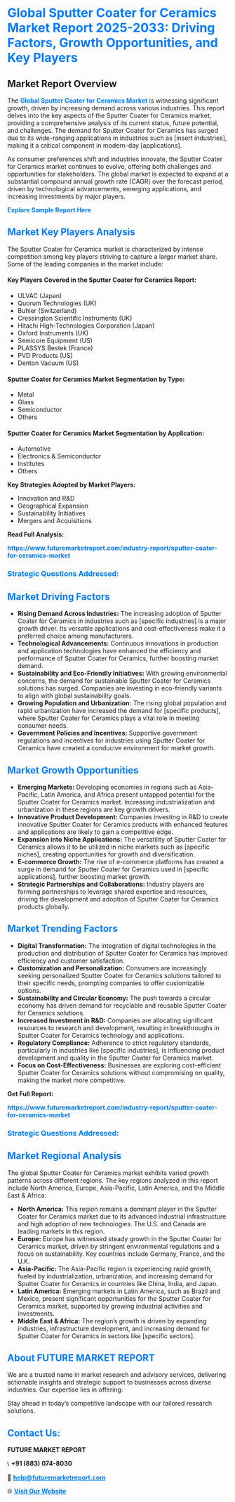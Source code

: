 <h1 style="color: #007BFF;">Global Sputter Coater for Ceramics Market Report 2025-2033: Driving Factors, Growth Opportunities, and Key Players</h1>

<section id="overview">
<h2>Market Report Overview</h2>
<p>The <a href="https://www.futuremarketreport.com/industry-report/sputter-coater-for-ceramics-market" style="color: #007BFF; text-decoration: none;"><strong>Global Sputter Coater for Ceramics Market</strong></a> is witnessing significant growth, driven by increasing demand across various industries. This report delves into the key aspects of the Sputter Coater for Ceramics market, providing a comprehensive analysis of its current status, future potential, and challenges. The demand for Sputter Coater for Ceramics has surged due to its wide-ranging applications in industries such as [insert industries], making it a critical component in modern-day [applications].</p>
<p>As consumer preferences shift and industries innovate, the Sputter Coater for Ceramics market continues to evolve, offering both challenges and opportunities for stakeholders. The global market is expected to expand at a substantial compound annual growth rate (CAGR) over the forecast period, driven by technological advancements, emerging applications, and increasing investments by major players.</p>
</section>

<section id="overview">
<p><a href="https://www.futuremarketreport.com/request-sample/reportId=54004" style="color: #007BFF; text-decoration: none;"><strong>Explore Sample Report Here</strong></a></p>
</section>

<section id="key-players">
<h2 style="color: #007BFF;">Market Key Players Analysis</h2>
<p>The Sputter Coater for Ceramics market is characterized by intense competition among key players striving to capture a larger market share. Some of the leading companies in the market include:</p>
<h4>Key Players Covered in the Sputter Coater for Ceramics Report:</h4>
<ul><li>ULVAC (Japan)</li><li>Quorum Technologies (UK)</li><li>Buhler (Switzerland)</li><li>Cressington Scientific Instruments (UK)</li><li>Hitachi High-Technologies Corporation (Japan)</li><li>Oxford Instruments (UK)</li><li>Semicore Equipment (US)</li><li>PLASSYS Bestek (France)</li><li>PVD Products (US)</li><li>Denton Vacuum (US)</li></ul>
<h4>Sputter Coater for Ceramics Market Segmentation by Type:</h4>
<ul><li>Metal</li><li>Glass</li><li>Semiconductor</li><li>Others</li></ul>

<h4>Sputter Coater for Ceramics Market Segmentation by Application:</h4>
<ul><li>Automotive</li><li>Electronics &amp; Semiconductor</li><li>Institutes</li><li>Others</li></ul>
<p><strong>Key Strategies Adopted by Market Players:</strong></p>
<ul>
<li>Innovation and R&D</li>
<li>Geographical Expansion</li>
<li>Sustainability Initiatives</li>
<li>Mergers and Acquisitions</li>
</ul>
</section>

<section>
<p><strong>Read Full Analysis: </strong></p><a href="https://www.futuremarketreport.com/industry-report/sputter-coater-for-ceramics-market" style="color: #007BFF; text-decoration: none;"><strong>https://www.futuremarketreport.com/industry-report/sputter-coater-for-ceramics-market</strong></a>
<h3 style="color: #007BFF;">Strategic Questions Addressed:</h3>
</section>

<section id="driving-factors">
<h2 style="color: #007BFF;">Market Driving Factors</h2>
<ul>
<li><strong>Rising Demand Across Industries:</strong> The increasing adoption of Sputter Coater for Ceramics in industries such as [specific industries] is a major growth driver. Its versatile applications and cost-effectiveness make it a preferred choice among manufacturers.</li>
<li><strong>Technological Advancements:</strong> Continuous innovations in production and application technologies have enhanced the efficiency and performance of Sputter Coater for Ceramics, further boosting market demand.</li>
<li><strong>Sustainability and Eco-Friendly Initiatives:</strong> With growing environmental concerns, the demand for sustainable Sputter Coater for Ceramics solutions has surged. Companies are investing in eco-friendly variants to align with global sustainability goals.</li>
<li><strong>Growing Population and Urbanization:</strong> The rising global population and rapid urbanization have increased the demand for [specific products], where Sputter Coater for Ceramics plays a vital role in meeting consumer needs.</li>
<li><strong>Government Policies and Incentives:</strong> Supportive government regulations and incentives for industries using Sputter Coater for Ceramics have created a conducive environment for market growth.</li>
</ul>
</section>

<section id="growth-opportunities">
<h2 style="color: #007BFF;">Market Growth Opportunities</h2>
<ul>
<li><strong>Emerging Markets:</strong> Developing economies in regions such as Asia-Pacific, Latin America, and Africa present untapped potential for the Sputter Coater for Ceramics market. Increasing industrialization and urbanization in these regions are key growth drivers.</li>
<li><strong>Innovative Product Development:</strong> Companies investing in R&D to create innovative Sputter Coater for Ceramics products with enhanced features and applications are likely to gain a competitive edge.</li>
<li><strong>Expansion into Niche Applications:</strong> The versatility of Sputter Coater for Ceramics allows it to be utilized in niche markets such as [specific niches], creating opportunities for growth and diversification.</li>
<li><strong>E-commerce Growth:</strong> The rise of e-commerce platforms has created a surge in demand for Sputter Coater for Ceramics used in [specific applications], further boosting market growth.</li>
<li><strong>Strategic Partnerships and Collaborations:</strong> Industry players are forming partnerships to leverage shared expertise and resources, driving the development and adoption of Sputter Coater for Ceramics products globally.</li>
</ul>
</section>

<section id="trending-factors">
<h2 style="color: #007BFF;">Market Trending Factors</h2>
<ul>
<li><strong>Digital Transformation:</strong> The integration of digital technologies in the production and distribution of Sputter Coater for Ceramics has improved efficiency and customer satisfaction.</li>
<li><strong>Customization and Personalization:</strong> Consumers are increasingly seeking personalized Sputter Coater for Ceramics solutions tailored to their specific needs, prompting companies to offer customizable options.</li>
<li><strong>Sustainability and Circular Economy:</strong> The push towards a circular economy has driven demand for recyclable and reusable Sputter Coater for Ceramics solutions.</li>
<li><strong>Increased Investment in R&D:</strong> Companies are allocating significant resources to research and development, resulting in breakthroughs in Sputter Coater for Ceramics technology and applications.</li>
<li><strong>Regulatory Compliance:</strong> Adherence to strict regulatory standards, particularly in industries like [specific industries], is influencing product development and quality in the Sputter Coater for Ceramics market.</li>
<li><strong>Focus on Cost-Effectiveness:</strong> Businesses are exploring cost-efficient Sputter Coater for Ceramics solutions without compromising on quality, making the market more competitive.</li>
</ul>
</section>

<section>
<p><strong>Get Full Report: </strong></p><a href="https://www.futuremarketreport.com/industry-report/sputter-coater-for-ceramics-market" style="color: #007BFF; text-decoration: none;"><strong>https://www.futuremarketreport.com/industry-report/sputter-coater-for-ceramics-market</strong></a>
<h3 style="color: #007BFF;">Strategic Questions Addressed:</h3>
</section>


<section id="regional-analysis">
<h2 style="color: #007BFF;">Market Regional Analysis</h2>
<p>The global Sputter Coater for Ceramics market exhibits varied growth patterns across different regions. The key regions analyzed in this report include North America, Europe, Asia-Pacific, Latin America, and the Middle East & Africa:</p>
<ul>
<li><strong>North America:</strong> This region remains a dominant player in the Sputter Coater for Ceramics market due to its advanced industrial infrastructure and high adoption of new technologies. The U.S. and Canada are leading markets in this region.</li>
<li><strong>Europe:</strong> Europe has witnessed steady growth in the Sputter Coater for Ceramics market, driven by stringent environmental regulations and a focus on sustainability. Key countries include Germany, France, and the U.K.</li>
<li><strong>Asia-Pacific:</strong> The Asia-Pacific region is experiencing rapid growth, fueled by industrialization, urbanization, and increasing demand for Sputter Coater for Ceramics in countries like China, India, and Japan.</li>
<li><strong>Latin America:</strong> Emerging markets in Latin America, such as Brazil and Mexico, present significant opportunities for the Sputter Coater for Ceramics market, supported by growing industrial activities and investments.</li>
<li><strong>Middle East & Africa:</strong> The region’s growth is driven by expanding industries, infrastructure development, and increasing demand for Sputter Coater for Ceramics in sectors like [specific sectors].</li>
</ul>
</section>

<footer>
<h2 style="color: #007BFF;">About FUTURE MARKET REPORT</h2>
<p>We are a trusted name in market research and advisory services, delivering actionable insights and strategic support to businesses across diverse industries. Our expertise lies in offering:</p>

<p>Stay ahead in today’s competitive landscape with our tailored research solutions.</p>

<h2 style="color: #007BFF;">Contact Us:</h2>
<p><strong>FUTURE MARKET REPORT</strong></p>
<p>📞 <strong>+91 (883) 074-8030</strong></p>
<p>📧 <strong><a href="mailto:help@futuremarketreport.com" style="color: #007BFF;">help@futuremarketreport.com</a></strong></p>
<p>🌐 <strong><a href="https://www.futuremarketreport.com/" style="color: #007BFF;">Visit Our Website</a></strong></p>
</footer>